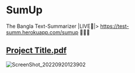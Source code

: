 # SumUp
The Bangla Text-Summarizer |LIVE🔴|> https://test-summ.herokuapp.com/sumup  🚀🚀🚀

## [Project Title.pdf](https://github.com/khatamirock/summarizer/files/9429237/Project.Title.pdf)
![ScreenShot_20220920123902](https://user-images.githubusercontent.com/67198296/191185293-5d74db2f-e3dc-4947-89c3-fe40a0922d3d.png)
